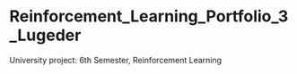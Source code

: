 # Reinforcement_Learning_Portfolio_3_Lugeder
University project: 6th Semester, Reinforcement Learning
